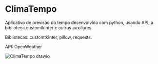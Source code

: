 # ClimaTempo
Aplicativo de previsão do tempo desenvolvido com python, usando API, a biblioteca customtkinter e outras auxiliares.

Bibliotecas: customtkinter, pillow, requests.

API: OpenWeather

![ClimaTempo drawio](https://github.com/julianamirbosio/ClimaTempo/assets/128743881/5e8ad4d1-4b64-491f-a8b8-e47f046b710b)
